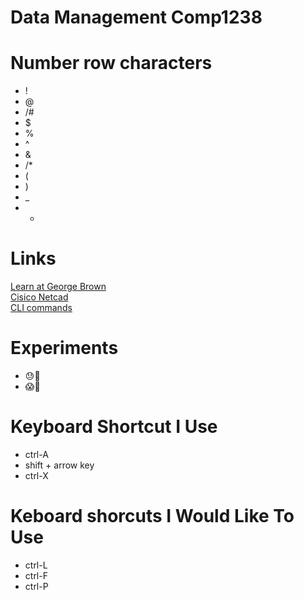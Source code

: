 
# Data Management Comp1238
# Number row characters
* !
* @
* /#
* $
* %
* ^
* &
* /*
* (
* )
* _
* +
  
# Links
[Learn at George Brown](learn.beorgebrown.ca)\
[Cisico Netcad](https://www.netacad.com/)\
[CLI commands](docs/cli.md)

# Experiments
* :sweat::speech_balloon:
* :scream::dash:

# Keyboard Shortcut I Use
* ctrl-A
* shift + arrow key
* ctrl-X

# Keboard shorcuts I Would Like To Use
* ctrl-L
* ctrl-F
* ctrl-P